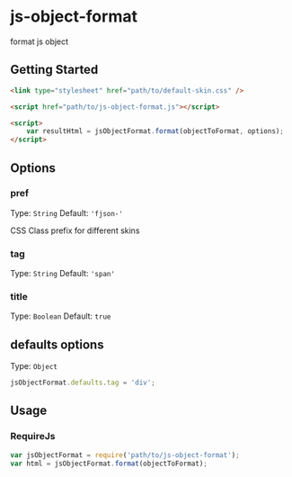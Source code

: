 # js-object-format

format js object

## Getting Started
```html
<link type="stylesheet" href="path/to/default-skin.css" />

<script href="path/to/js-object-format.js"></script>

<script>
	var resultHtml = jsObjectFormat.format(objectToFormat, options);
</script>
```


## Options

### pref
Type: `String`
Default: `'fjson-'`

CSS Class prefix for different skins

### tag
Type: `String`
Default: `'span'`


### title
Type: `Boolean`
Default: `true`

## defaults options
Type: `Object`
```js
jsObjectFormat.defaults.tag = 'div';
```

## Usage

### RequireJs
```js
var jsObjectFormat = require('path/to/js-object-format');
var html = jsObjectFormat.format(objectToFormat);
```
